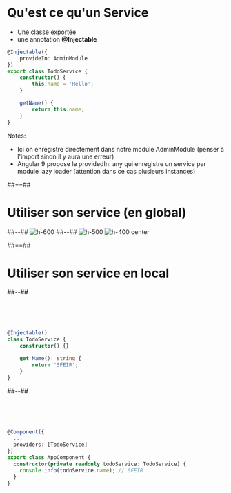 <!-- .slide: class="with-code inconsolata" -->

# Qu'est ce qu'un Service
- Une classe exportée
- une annotation <b>@Injectable</b>

```typescript
@Injectable({
    provideIn: AdminModule
})
export class TodoService {
    constructor() {
        this.name = 'Hello';
    }

    getName() {
        return this.name;
    }
}
```

<!-- .element: class="big-code" -->

Notes:

-   Ici on enregistre directement dans notre module AdminModule (penser à l'import sinon il y aura une erreur)
-   Angular 9 propose le providedIn: any qui enregistre un service par module lazy loader (attention dans ce cas plusieurs instances)

##==##

<!-- .slide: class="two-column-layout" -->

# Utiliser son service (en global)

##--##
![h-600](assets/images/school/providers/service.png)
##--##
![h-500](assets/images/school/providers/service_register.png)
![h-400 center](assets/images/school/providers/service_injection.png)

##==##

<!-- .slide: class="two-column-layout" -->

# Utiliser son service en local

##--##

<!-- .slide: class="with-code inconsolata" -->

<br><br><br>

```typescript
@Injectable()
class TodoService {
    constructor() {}

    get Name(): string {
        return 'SFEIR';
    }
}
```

<!-- .element: class="big-code" -->

##--##

<!-- .slide: class="with-code inconsolata" -->

<br><br><br>

```typescript
@Component({
  ...
  providers: [TodoService]
})
export class AppComponent {
  constructor(private readonly todoService: TodoService) {
    console.info(todoService.name); // SFEIR
  }
}
```

<!-- .element: class="big-code" -->
